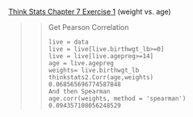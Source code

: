 [Think Stats Chapter 7 Exercise 1](http://greenteapress.com/thinkstats2/html/thinkstats2008.html#toc70) (weight vs. age)

>> Get Pearson Correlation
>> ```
>> live = data
>> live = live[live.birthwgt_lb>=0]
>> live = live[live.agepreg>=14]
>> age = live.agepreg
>> weights= live.birthwgt_lb
>> thinkstats2.Corr(age,weights)
>> 0.068565696774587848
>> And then Spearman
>> age.corr(weights, method = 'spearman')
>> 0.094357108056248529
>> ```

